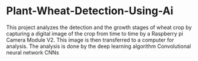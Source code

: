 # Plant-Wheat-Detection-Using-Ai
This project analyzes the detection and the growth stages of wheat crop by capturing a digital image of the crop from time to time by a Raspberry pi Camera Module V2. This image is then transferred to a computer for analysis. The analysis is done by the deep learning algorithm Convolutional neural network CNNs
